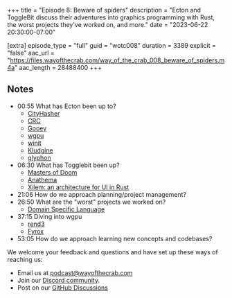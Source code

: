 +++
title = "Episode 8: Beware of spiders"
description = "Ecton and ToggleBit discuss their adventures into graphics programming with Rust, the worst projects they've worked on, and more."
date = "2023-06-22 20:30:00-07:00"

[extra]
episode_type = "full"
guid = "wotc008"
duration = 3389
explicit = "false"
aac_url = "https://files.wayofthecrab.com/way_of_the_crab_008_beware_of_spiders.m4a"
aac_length = 28488400
+++

## Notes

- 00:55 What has Ecton been up to?
  - [CityHasher](https://github.com/khonsulabs/cityhasher)
  - [CRC](https://en.wikipedia.org/wiki/Cyclic_redundancy_check)
  - [Gooey](https://github.com/khonsulabs/gooey/tree/reactive)
  - [wgpu](https://github.com/gfx-rs/wgpu)
  - [winit](https://github.com/rust-windowing/winit)
  - [Kludgine](https://github.com/khonsulabs/kludgine)
  - [glyphon](https://github.com/grovesNL/glyphon)
- 06:30 What has Togglebit been up?
  - [Masters of Doom](https://en.wikipedia.org/wiki/Masters_of_Doom)
  - [Anathema](https://github.com/togglebyte/anathema)
  - [Xilem: an architecture for UI in Rust](https://raphlinus.github.io/rust/gui/2022/05/07/ui-architecture.html)
- 21:06 How do we approach planning/project management?
- 26:50 What are the "worst" projects we worked on?
  - [Domain Specific Language](https://en.wikipedia.org/wiki/Domain-specific_language)
- 37:15 Diving into wgpu
  - [rend3](https://github.com/BVE-Reborn/rend3)
  - [Fyrox](https://github.com/FyroxEngine/Fyrox)
- 53:05 How do we approach learning new concepts and codebases?

We welcome your feedback and questions and have set up these ways of reaching us:

- Email us at [podcast@wayofthecrab.com](mailto:podcast@wayofthecrab.com)
- Join our [Discord community](https://discord.gg/gREMsW2uAd).
- Post on our [GitHub Discussions](https://github.com/WayOfTheCrab/podcast/discussions)
